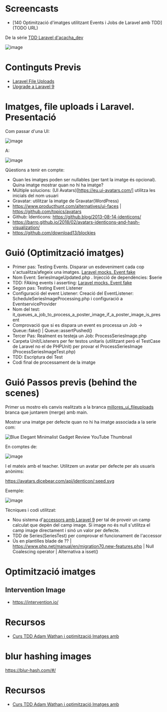 # Screencasts

- [140 Optimització d'imatges utilitzant Events i Jobs de Laravel amb TDD](TODO URL)

De la sèrie [TDD Laravel d'acacha_dev](https://tubeme.acacha.org/tdd)

![image](https://user-images.githubusercontent.com/4015406/153370856-4aed0c84-a69a-4650-af02-89822a4ab371.png)

# Continguts Previs

- [Laravel File Uploads](https://github.com/acacha/wiki/blob/main/LARAVEL_FILE_UPLOADS.md)
- [Upgrade a Laravel 9](https://github.com/acacha/wiki/blob/main/LARAVEL_9.md)

# Imatges, file uploads i Laravel. Presentació

Com passar d'una UI:

![image](https://user-images.githubusercontent.com/4015406/153841300-7c8f6d55-ea17-4073-9730-6cfef05283df.png)

A:

![image](https://user-images.githubusercontent.com/4015406/154020586-045ebd31-56d2-4ee6-b010-5369677e9c13.png)

Qüestions a tenir en compte:
- Quan les imatges poden ser nullables (per tant la imatge és opcional). Quina imatge mostrar quan no hi ha imatge?
- Múltiple solucions: (UI Avatars)[https://eu.ui-avatars.com/] utilitza les inicials del nom usuari
- Gravatar: utilitzar la imatge de Gravatar(WordPress)
- https://www.producthunt.com/alternatives/ui-faces | https://github.com/topics/avatars
- Github: Identicons: https://github.blog/2013-08-14-identicons/
- https://barro.github.io/2018/02/avatars-identicons-and-hash-visualization/
- https://github.com/download13/blockies

# Guió (Optimització imatges)

- Primer pas: Testing Events. Disparar un esdeveniment cada cop s'actualitza/afegeix una imatges. [Laravel mocks. Event fake](https://laravel.com/docs/9.x/mocking#event-fake)
- Nom Event: SeriesImageUpdated.php . Injecció de dependències: $serie
- TDD: FAking events i asserting:  [Laravel mocks. Event fake](https://laravel.com/docs/9.x/mocking#event-fake)
- Segon pas: Testing Event Listener
- Configuració del event Listener: Creació del EventListener: ScheduleSeriesImageProcessing.php i configuració a EventserviceProvider
- Nom del test: it_queues_a_job_to_process_a_poster_image_if_a_poster_image_is_present
- Comprovació que si es dispara un event es processa un Job -> Queue::fake() | Queue::assertPushed()
- Tercer Pas: Realment es testeja un Job: ProcessSeriesImage.php
- Carpeta Unit/Listeners per fer testos unitaris (utilitzant però el TestCase de Laravel no el de PHPUnit) per provar el ProcessSeriesImage (ProcessSeriesImageTest.php)
- TDD: Escriptura del Test
- Codi final de processament de la imatge

# Guió Passos previs (behind the scenes)

Primer us mostro els canvis realitzats a la branca [millores_ui_fileuploads](https://github.com/acacha/casteaching/tree/millores_ui_fileuploads) branca que juntarem (merge) amb main.

Mostrar una imatge per defecte quan no hi ha imatge associada a la serie com:

![Blue Elegant Minimalist Gadget Review YouTube Thumbnail](https://user-images.githubusercontent.com/4015406/153844292-743d51e5-3534-49fe-9c38-4f328512b3b7.png)

En comptes de:

![image](https://user-images.githubusercontent.com/4015406/153844532-680f1138-5107-455b-b68f-1340ee84db09.png)

I el mateix amb el teacher. Utilitzem un avatar per defecte per als usuaris anònims:

https://avatars.dicebear.com/api/identicon/:seed.svg

Exemple:

![image](https://user-images.githubusercontent.com/4015406/154021315-9ea941f8-51ea-4120-90b7-c583f6e91e26.png)

Tècniques i codi utilitzat:
- Nou sistema d'[accessors amb Laravel 9](https://laravel.com/docs/9.x/eloquent-mutators#defining-an-accessor) per tal de proveir un camp calculat que depèn del camp image. Si image no és null s'utilitza el camp image directament i sinó un valor per defecte.
- TDD de Series(SeriesTest) per comprovar el funcionament de l'accessor
- Ús en plantilles blade de ?? | https://www.php.net/manual/en/migration70.new-features.php | Null Coalescing operator | Alternativa a isset()

# Optimització imatges

## Intervention Image

<script src="https://gist.github.com/acacha/bfde561838766cf2a23d888e5b0840d2.js"></script>

- https://intervention.io/

# Recursos
- [Curs TDD Adam Wathan i optimització Imatges amb  ](https://course.testdrivenlaravel.com/lessons/module-28/testing-events#143)

# blur hashing images

https://blur-hash.com/#/

# Recursos
- [Curs TDD Adam Wathan i optimització Imatges amb  ](https://course.testdrivenlaravel.com/lessons/module-28/testing-events#143)
